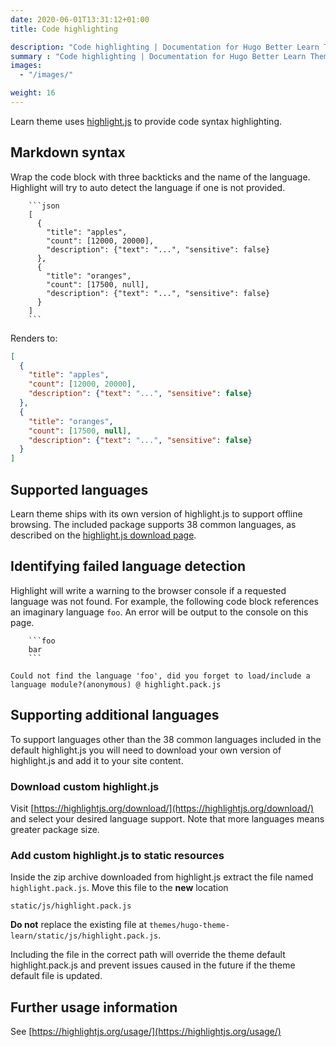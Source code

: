 ```yaml
---
date: 2020-06-01T13:31:12+01:00
title: Code highlighting

description: "Code highlighting | Documentation for Hugo Better Learn Theme"
summary : "Code highlighting | Documentation for Hugo Better Learn Theme"
images: 
  - "/images/"

weight: 16
---
```


Learn theme uses [highlight.js](https://highlightjs.org/) to provide code syntax highlighting.

## Markdown syntax

Wrap the code block with three backticks and the name of the language. Highlight will try to auto detect the language if one is not provided.

<!-- markdownlint-disable MD046 -->
```plaintext
    ```json
    [
      {
        "title": "apples",
        "count": [12000, 20000],
        "description": {"text": "...", "sensitive": false}
      },
      {
        "title": "oranges",
        "count": [17500, null],
        "description": {"text": "...", "sensitive": false}
      }
    ]
    ```
```
<!-- markdownlint-disable MD046 -->

Renders to:

```json
[
  {
    "title": "apples",
    "count": [12000, 20000],
    "description": {"text": "...", "sensitive": false}
  },
  {
    "title": "oranges",
    "count": [17500, null],
    "description": {"text": "...", "sensitive": false}
  }
]
```

## Supported languages

Learn theme ships with its own version of highlight.js to support offline browsing. The included package supports 38 common languages, as described on the [highlight.js download page](https://highlightjs.org/download/).

## Identifying failed language detection

Highlight will write a warning to the browser console if a requested language was not found. For example, the following code block references an imaginary language `foo`. An error will be output to the console on this page.

```plaintext
    ```foo
    bar
    ```
```

```nohighlight
Could not find the language 'foo', did you forget to load/include a language module?(anonymous) @ highlight.pack.js
```

## Supporting additional languages

To support languages other than the 38 common languages included in the default highlight.js you will need to download your own version of highlight.js and add it to your site content.

### Download custom highlight.js

Visit [https://highlightjs.org/download/](https://highlightjs.org/download/) and select your desired language support. Note that more languages means greater package size.

### Add custom highlight.js to static resources

Inside the zip archive downloaded from highlight.js extract the file named `highlight.pack.js`. Move this file to the **new** location

```nohighlight
static/js/highlight.pack.js
```

**Do not** replace the existing file at `themes/hugo-theme-learn/static/js/highlight.pack.js`.

Including the file in the correct path will override the theme default highlight.pack.js and prevent issues caused in the future if the theme default file is updated.

## Further usage information

See [https://highlightjs.org/usage/](https://highlightjs.org/usage/)
